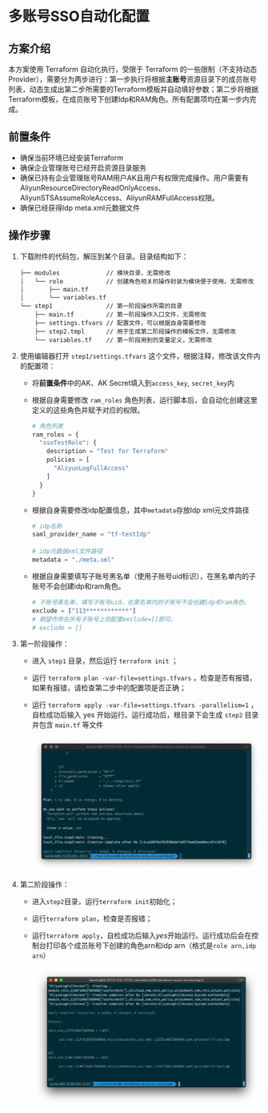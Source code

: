 # 多账号SSO自动化配置

## 方案介绍

本方案使用 Terraform 自动化执行，受限于 Terraform 的一些限制（不支持动态 Provider），需要分为两步进行：第一步执行将根据**主账号**资源目录下的成员账号列表，动态生成出第二步所需要的Terraform模板并自动填好参数；第二步将根据Terraform模板，在成员账号下创建Idp和RAM角色。所有配置项均在第一步内完成。

## 前置条件

- 确保当前环境已经安装Terraform
- 确保企业管理账号已经开启资源目录服务
- 确保已持有企业管理账号RAM用户AK且用户有权限完成操作。用户需要有AliyunResourceDirectoryReadOnlyAccess、AliyunSTSAssumeRoleAccess、AliyunRAMFullAccess权限。
- 确保已经获得Idp meta.xml元数据文件

## 操作步骤

1. 下载附件的代码包，解压到某个目录。目录结构如下：

   ```
   ├── modules             // 模块目录，无需修改
   │   └── role            // 创建角色相关的操作封装为模块便于使用，无需修改
   │       ├── main.tf 
   │       └── variables.tf
   └── step1               // 第一阶段操作所需的目录
       ├── main.tf         // 第一阶段操作入口文件，无需修改
       ├── settings.tfvars // 配置文件，可以根据自身需要修改
       ├── step2.tmpl      // 用于生成第二阶段操作的模板文件，无需修改
       └── variables.tf    // 第一阶段用到的变量定义，无需修改
   ```

2. 使用编辑器打开 `step1/settings.tfvars` 这个文件，根据注释，修改该文件内的配置项：

   - 将**前置条件**中的AK、AK Secret填入到`access_key`, `secret_key`内

   - 根据自身需要修改 `ram_roles` 角色列表，运行脚本后，会自动化创建这里定义的这些角色并赋予对应的权限。

     ```tfvars
     # 角色列表
     ram_roles = {
       "ssoTestRole": {
         description = "Test for Terraform"
         policies = [
           "AliyunLogFullAccess"
         ]
       }
     }
     ```

   - 根据自身需要修改idp配置信息，其中`metadata`存放Idp xml元文件路径

     ```tfvars
     # idp名称
     saml_provider_name = "tf-testIdp"
     
     # idp元数据xml文件路径
     metadata = "./meta.xml"
     ```

   - 根据自身需要填写子账号黑名单（使用子账号uid标识），在黑名单内的子账号不会创建idp和ram角色。

     ```tfvars
     # 子账号黑名单，填写子账号uid，在黑名单内的子账号不会创建idp和ram角色。
     exclude = ["113************"]
     # 期望作用在所有子账号上则配置exclude=[]即可。
     # exclude = []
     ```

3. 第一阶段操作：

   - 进入 `step1` 目录，然后运行 `terraform init` ；

   - 运行 `terraform plan -var-file=settings.tfvars` ，检查是否有报错，如果有报错，请检查第二步中的配置项是否正确；

   - 运行 `terraform apply -var-file=settings.tfvars -parallelism=1` ，自检成功后输入 yes 开始运行。运行成功后，根目录下会生成 `step2` 目录并包含 `main.tf` 等文件

     ![22.多账号sso-step1-apply](../img/22.多账号sso-step1-apply.png)

4. 第二阶段操作：

   - 进入`step2`目录，运行`terraform init`初始化；

   - 运行`terraform plan`，检查是否报错；

   - 运行`terraform apply`，自检成功后输入*yes*开始运行。运行成功后会在控制台打印各个成员账号下创建的角色arn和idp arn（格式是`role arn,idp arn`）

     ![23.多账号sso-step2-apply](../img/23.多账号sso-step2-apply.png)  

